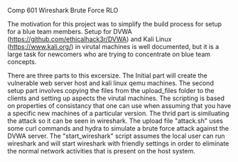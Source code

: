 Comp 601 Wireshark Brute Force RLO

The motivation for this project was to simplify the build process for setup for a blue team members.  Setup for DVWA (https://github.com/ethicalhack3r/DVWA) and Kali Linux (https://www.kali.org/) in virutal machines is well documented, but it is a large task for newcomers who are trying to concentrate on blue team concepts.  

There are three parts to this excersize.  The Initial part will create the vulnerable web server host and kali linux qemu machines.  The second setup part involves copying the files from the upload_files folder to the clients and setting up aspects the virutal machines.  The scripting is based on properties of consistancy that one can use when assuming that you have a specific new machines of a particular version.  The thrid part is similuating the attack so it can be seen in wireshark.  The upload file "attack.sh" uses some curl commands and hydra to simulate a brute force attack against the DVWA server.  The "start_wireshark" script assumes the local user can run wireshark and will start wireshark with friendly settings in order to eliminate the normal network activities that is present on the host system.  
